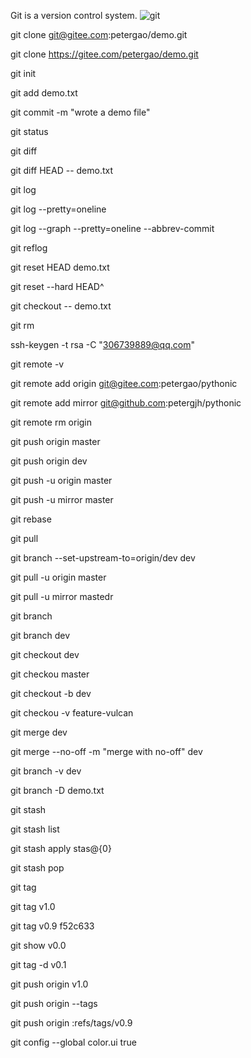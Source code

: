 Git is a version control system. 
![git](https://gitee.com/PeterGao/pythonic/raw/master/python%E5%9F%BA%E7%A1%80%E6%95%99%E7%A8%8B/git/git.png)

git clone git@gitee.com:petergao/demo.git

git clone https://gitee.com/petergao/demo.git

git init

git add demo.txt

git commit -m "wrote a demo file"

git status

git diff

git diff HEAD -- demo.txt

git log

git log --pretty=oneline

git log --graph --pretty=oneline --abbrev-commit

git reflog

git reset HEAD demo.txt

git reset --hard HEAD^

git checkout -- demo.txt

git rm

ssh-keygen -t rsa -C "306739889@qq.com"

git remote -v

git remote add origin git@gitee.com:petergao/pythonic

git remote add mirror git@github.com:petergjh/pythonic

git remote rm origin

git push origin master

git push origin dev

git push -u origin master

git push -u mirror master

git rebase

git pull

git branch --set-upstream-to=origin/dev dev

git pull -u origin master

git pull -u mirror mastedr

git branch

git branch dev

git checkout dev

git checkou master

git checkout -b dev

git checkou -v feature-vulcan

git merge dev

git merge --no-off -m "merge with no-off" dev


git branch -v dev

git branch -D demo.txt

git stash

git stash list

git stash apply stas@{0}

git stash pop

git tag

git tag v1.0

git tag v0.9 f52c633

git show v0.0

git tag -d v0.1

git push origin v1.0

git push origin --tags

git push origin :refs/tags/v0.9

git config --global color.ui true

